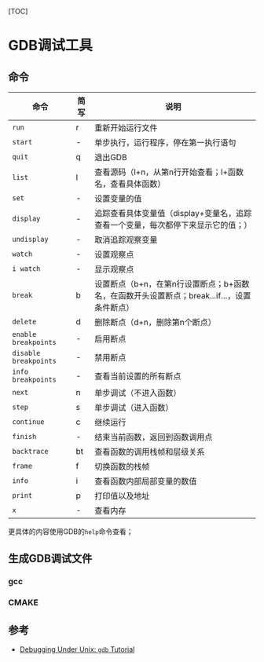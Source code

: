 [TOC]

# GDB调试工具



## 命令

| 命令                  | 简写 | 说明                                                         |
| --------------------- | ---- | ------------------------------------------------------------ |
| `run`                 | r    | 重新开始运行文件                                             |
| `start`               | -    | 单步执行，运行程序，停在第一执行语句                         |
| `quit`                | q    | 退出GDB                                                      |
| `list`                | l    | 查看源码（l+n，从第n行开始查看；l+函数名，查看具体函数）     |
| `set`                 | -    | 设置变量的值                                                 |
| `display`             | -    | 追踪查看具体变量值（display+变量名，追踪查看一个变量，每次都停下来显示它的值；） |
| `undisplay`           | -    | 取消追踪观察变量                                             |
| `watch`               | -    | 设置观察点                                                   |
| `i watch`             | -    | 显示观察点                                                   |
| `break`               | b    | 设置断点（b+n，在第n行设置断点；b+函数名，在函数开头设置断点；break...if...，设置条件断点） |
| `delete`              | d    | 删除断点（d+n，删除第n个断点）                               |
| `enable breakpoints`  | -    | 启用断点                                                     |
| `disable breakpoints` | -    | 禁用断点                                                     |
| `info breakpoints`    | -    | 查看当前设置的所有断点                                       |
| `next`                | n    | 单步调试（不进入函数）                                       |
| `step`                | s    | 单步调试（进入函数）                                         |
| `continue`            | c    | 继续运行                                                     |
| `finish`              | -    | 结束当前函数，返回到函数调用点                               |
| `backtrace`           | bt   | 查看函数的调用栈帧和层级关系                                 |
| `frame`               | f    | 切换函数的栈帧                                               |
| `info`                | i    | 查看函数内部局部变量的数值                                   |
| `print`               | p    | 打印值以及地址                                               |
| `x`                   | -    | 查看内存                                                     |

更具体的内容使用GDB的`help`命令查看；



## 生成GDB调试文件

### gcc

### CMAKE



## 参考

- [Debugging Under Unix: `gdb` Tutorial](https://www.cs.cmu.edu/~gilpin/tutorial/)


